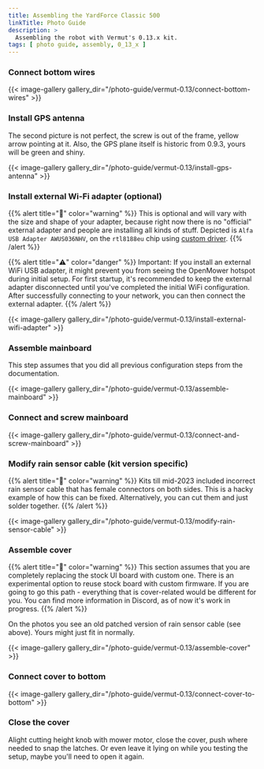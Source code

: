```yaml
---
title: Assembling the YardForce Classic 500
linkTitle: Photo Guide
description: >
  Assembling the robot with Vermut's 0.13.x kit. 
tags: [ photo guide, assembly, 0_13_x ]
---
```


### Connect bottom wires

{{< image-gallery gallery_dir="/photo-guide/vermut-0.13/connect-bottom-wires" >}}

### Install GPS antenna

The second picture is not perfect, the screw is out of the frame, yellow arrow pointing at it. Also, the GPS plane
itself is
historic from 0.9.3, yours will be green and shiny.

{{< image-gallery gallery_dir="/photo-guide/vermut-0.13/install-gps-antenna" >}}

### Install external Wi-Fi adapter (optional)

{{% alert title="🔧" color="warning" %}}
This is optional and will vary with the size and shape of your adapter, because right now there is no "official"
external adapter and people are installing all kinds of stuff. Depicted is `Alfa USB Adapter AWUS036NHV`, on the
`rtl8188eu` chip using [custom driver](https://github.com/aircrack-ng/rtl8188eus).
{{% /alert %}}

{{% alert title="⚠️" color="danger" %}}
Important: If you install an external WiFi USB adapter, it might prevent you from seeing the OpenMower hotspot during initial setup. For first startup, it's recommended to keep the external adapter disconnected until you've completed the initial WiFi configuration. After successfully connecting to your network, you can then connect the external adapter.
{{% /alert %}}

{{< image-gallery gallery_dir="/photo-guide/vermut-0.13/install-external-wifi-adapter" >}}

### Assemble mainboard

This step assumes that you did all previous configuration steps from the documentation.

{{< image-gallery gallery_dir="/photo-guide/vermut-0.13/assemble-mainboard" >}}

### Connect and screw mainboard

{{< image-gallery gallery_dir="/photo-guide/vermut-0.13/connect-and-screw-mainboard" >}}

### Modify rain sensor cable (kit version specific)

{{% alert title="🔧" color="warning" %}}
Kits till mid-2023 included incorrect rain sensor cable that has female connectors on both sides. This is a hacky
example of how this can be fixed. Alternatively, you can cut them and just solder together.
{{% /alert %}}

{{< image-gallery gallery_dir="/photo-guide/vermut-0.13/modify-rain-sensor-cable" >}}

### Assemble cover

{{% alert title="🔧" color="warning" %}}
This section assumes that you are completely replacing the stock UI board with custom one. There is an experimental
option to reuse stock board with custom firmware. If you are going to go this path - everything that is cover-related
would be different for you. You can find more information in Discord, as of now it's work in progress.
{{% /alert %}}

On the photos you see an old patched version of rain sensor cable (see above). Yours might just fit in normally.

{{< image-gallery gallery_dir="/photo-guide/vermut-0.13/assemble-cover" >}}

### Connect cover to bottom

{{< image-gallery gallery_dir="/photo-guide/vermut-0.13/connect-cover-to-bottom" >}}

### Close the cover

Alight cutting height knob with mower motor, close the cover, push where needed to snap the latches. Or even leave it
lying on while you testing the setup, maybe you'll need to open it again.
